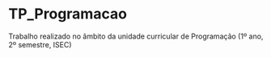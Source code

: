 # TP_Programacao
 
Trabalho realizado no âmbito da unidade curricular de Programação (1º ano, 2º semestre, ISEC)
